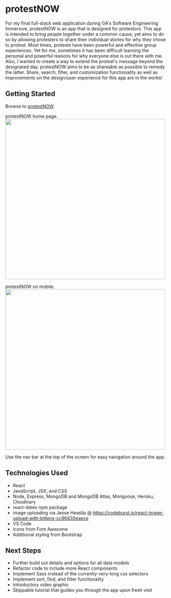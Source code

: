 # protestNOW

For my final full-stack web application during GA's Software Engineering Immersive, protestNOW is an app that is designed for protestors.  This app is intended to bring people together under a common cause, yet aims to do so by allowing protesters to share their individual stories for why they chose to protest.  Most times, protests have  been powerful and effective group experiences. Yet for me, sometimes it has been difficult learning the personal and powerful reasons for why everyone else is out there with me.  Also, I wanted to create a way to extend the protest's message beyond the designated day.  protestNOW aims to be as shareable as possible to remedy the latter.  Share, search, filter, and customization functionality as well as improvements on the design/user experience for this app are in the works!

## Getting Started

Browse to [protestNOW](https://protest-now.herokuapp.com)


protestNOW home page.
<img src="https://i.imgur.com/t644y0m.png" width="500">


protestNOW on mobile.
<img src="https://i.imgur.com/gFsNY9c.png" width="500">


Use the nav bar at the top of the screen for easy navigation around the app.


## Technologies Used

  * React
  * JavaScript, JSX, and CSS
  * Node, Express, MongoDB and MongoDB Atlas, Mongoose, Heroku, Cloudinary
  * react-dates npm package
  * image uploading via Jesse Heaslip @ https://codeburst.io/react-image-upload-with-kittens-cc96430eaece
  * VS Code
  * Icons from Font Awesome
  * Additional styling from Bootstrap

## Next Steps

  * Further build out details and options for all data models
  * Refactor code to include more React components
  * Implement Sass instead of the currently-very-long css selectors
  * Implement sort, find, and filter functionality
  * Introductory video graphic
  * Skippable tutorial that guides you through the app upon fresh visit
